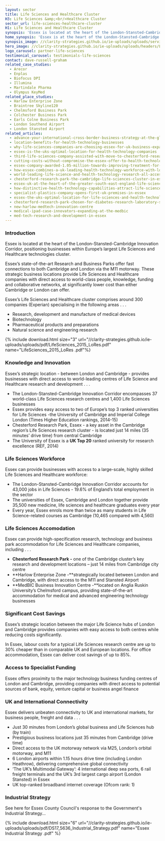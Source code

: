 ```yaml
---
layout: sector
title: Life Sciences and Healthcare Cluster
H3: Life Sciences &amp;<br/>Healthcare Cluster
sector_url: life-sciences-healthcare-cluster
H1: Life Sciences and Healthcare Cluster
synopsis: 'Essex is located at the heart of the London-Stansted-Cambridge Innovation Corridor, positioning businesses within Europe’s largest Life Sciences and Healthcare technologies cluster.'
home_synopsis: 'Essex is at the heart of the London-Stansted-Cambridge Innovation Corridor, positioning businesses in Europe’s largest Life Sciences & Healthcare technologies cluster'
synopsis_image: //clarity-strategies.github.io/ie-uploads/uploads/services/LifeSc_Synopsis_555x300.jpg
hero_image: //clarity-strategies.github.io/ie-uploads/uploads/headers/LifeSc_Hero_Overlay_1980x600.jpg
logo_carousel: partner-life-sciences
testimonial_carousel: testimonials-life-sciences
contact: dave-russell-graham
related_case_studies:
  - Arecor
  - Enplas
  - Biofocus DPI
  - Illumina
  - Martindale Pharma
  - Olympus KeyMed
related_place_studies:
  - Harlow Enterprise Zone
  - Braintree Skyline120
  - Chelmsford Business Park
  - Colchester Business Park
  - Earls Colne Business Park
  - London Southend Airport
  - London Stansted Airport
related_articles:
  - advance-your-international-cross-border-business-strategy-at-the-global-exp
  - location-benefits-for-health-technology-businesses
  - why-life-sciences-companies-are-choosing-essex-for-uk-business-expansions
  - essex-is-the-uks-optimal-location-for-health-technology-companies
  - third-life-sciences-company-assisted-with-move-to-chesterford-research-park
  - cutting-costs-without-compromise-the-essex-offer-to-health-technology-companies
  - essex-company-awarded-1.05-million-towards-improving-treatment-for-diabetes
  - how-essex-combines-a-uk-leading-health-technology-workforce-with-lower-labour-costs
  - world-leading-life-science-and-health-technology-research-all-accessible-from-essex
  - chesterford-research-park-the-cambridge-life-sciences-cluster-in-essex
  - essex-uk-at-the-heart-of-the-greater-south-east-england-life-sciences-and-healthcare-cluster
  - how-distinctive-health-technology-capabilities-attract-life-science-healthcare-companies-to-essex
  - specialist-plastics-company-opens-first-uk-premises-in-essex
  - essex-the-uks-optimal-location-for-life-sciences-and-health-technology-companies
  - chesterford-research-park-chosen-for-diabetes-research-laboratory-space
  - new-harlow-medtech-innovation-centre
  - medical-ipad-case-innovators-expanding-at-the-medbic
  - med-tech-research-and-development-in-essex
---
```



### Introduction

Essex is located at the heart of the London-Stansted-Cambridge Innovation Corridor, positioning businesses within Europe’s largest Life Sciences and Healthcare technologies cluster.

Essex’s state-of-the-art Research and Business Parks offer fast connections to both Cambridge and London via the M11 motorway. These strategic business locations provide Life Sciences and Healthcare companies with direct access to world-class people, knowledge, funding and collaborative networks, at significantly lower cost than either Cambridge or London can offer.

Essex’s Life Sciences and Healthcare cluster comprises around 300 companies (Experian) specialising in the following areas . . .

* Research, development and manufacture of medical devices
* Biotechnology
* Pharmaceutical products and preparations
* Natural science and engineering research

{% include download.html size="3" url="//clarity-strategies.github.io/ie-uploads/uploads/pdf/LifeSciences_2015_LoRes.pdf" name="LifeSciences_2015_LoRes .pdf"%}

### Knowledge and Innovation


Essex’s strategic location - between London and Cambridge - provides businesses with direct access to world-leading centres of Life Science and Healthcare research and development . . .

* The London-Stansted-Cambridge Innovation Corridor encompasses 37 world-class Life Sciences research centres and 1,400 Life Sciences businesses
* Essex provides easy access to two of Europe’s top 3 ranked universities for Life Sciences -the University of Cambridge and Imperial College London (Times Higher Education rankings, 2014-15)
* Chesterford Research Park, Essex - a key asset in the Cambridge region’s Life Sciences research cluster - is located just 14 miles (35 minutes’ drive time) from central Cambridge
* The University of Essex is a **UK Top 20** ranked university for research excellence (REF, 2014)

### Life Sciences Workforce

Essex can provide businesses with access to a large-scale, highly skilled Life Sciences and Healthcare workforce:

* The London-Stansted-Cambridge Innovation Corridor accounts for 43,000 jobs in Life Sciences - 19.6% of England’s total employment in the sector
* The universities of Essex, Cambridge and London together provide 35,500 new medicine, life sciences and healthcare graduates every year
* Every year, Essex enrols more than twice as many students in Life Science-related courses as Cambridge (10,465 compared with 4,560)

### Life Sciences Accomodation

Essex can provide high-specification research, technology and business park accommodation for Life Sciences and Healthcare companies, including . . .

* **Chesterford Research Park -** one of the Cambridge cluster’s key research and development locations – just 14 miles from Cambridge city centre
* **Harlow Enterprise Zone -**strategically located between London and Cambridge, with direct access to the M11 and Stansted Airport
* **MedBIC Business Innovation Centre -**located on Anglia Ruskin University’s Chelmsford campus, providing state-of-the-art accommodation for medical and advanced engineering technology businesses

### Significant Cost Savings

Essex’s strategic location between the major Life Science hubs of London and Cambridge provides companies with easy access to both centres while reducing costs significantly.

In Essex, labour costs for a typical Life Sciences research centre are up to 30% cheaper than in comparable UK and European locations. For office accommodation, Essex can deliver cost savings of up to 85%.

### Access to Specialist Funding

Essex offers proximity to the major technology business funding centres of London and Cambridge, providing companies with direct access to potential sources of bank, equity, venture capital or business angel finance

### UK and International Connectivity

Essex delivers unbeaten connectivity to UK and international markets, for business people, freight and data . . .

* Just 30 minutes from London’s global business and Life Sciences hub (by train)
* Prestigious business locations just 35 minutes from Cambridge (drive time)
* Direct access to the UK motorway network via M25, London’s orbital motorway, and M11&nbsp;
* 6 London airports within 1.15 hours drive time (including London Heathrow), delivering comprehensive global connectivity
* ‘The UK’s Multimodal Gateway’: 4 international deep sea ports, 6 rail freight terminals and the UK’s 3rd largest cargo airport (London Stansted) in Essex
* UK top-ranked broadband internet coverage (Ofcom rank: 1)

### Industrial Strategy

See here for Essex County Council's response to the Government's Industrial Strategy...

{% 
include download.html 
size="6" 
url="//clarity-strategies.github.io/ie-uploads/uploads/pdf/DS17_5636_Industrial_Strategy.pdf" 
name="Essex Industrial Strategy .pdf"
%}